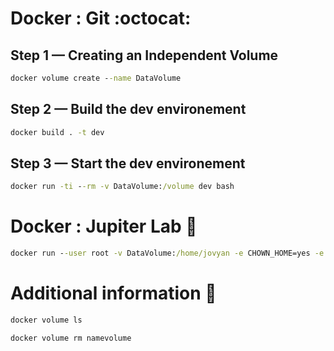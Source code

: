 
# Docker : Git  :octocat:

## Step 1 — Creating an Independent Volume
```bat
docker volume create --name DataVolume
```
## Step 2 — Build the dev environement
```bat
docker build . -t dev
```
## Step 3 — Start the dev environement
```bat
docker run -ti --rm -v DataVolume:/volume dev bash
```

# Docker : Jupiter Lab :snake:
```bat
docker run --user root -v DataVolume:/home/jovyan -e CHOWN_HOME=yes -e CHOWN_HOME_OPTS='-R' -it --rm -p 8888:8888 jupyter/datascience-notebook:latest
```

# Additional information :whale2:
```bat
docker volume ls
```
```bat
docker volume rm namevolume
```



